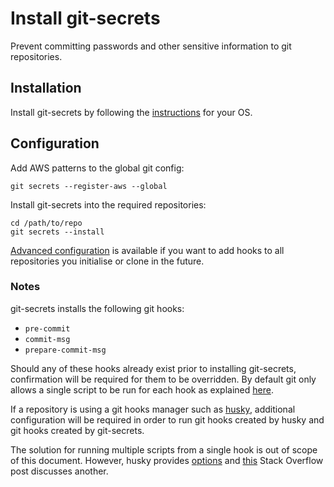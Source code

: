 # Install git-secrets

Prevent committing passwords and other sensitive information to git
repositories.

## Installation

Install git-secrets by following the
[instructions](https://github.com/awslabs/git-secrets/blob/master/README.rst#installing-git-secrets)
for your OS.

## Configuration

Add AWS patterns to the global git config:
```
git secrets --register-aws --global
```

Install git-secrets into the required repositories:
```
cd /path/to/repo
git secrets --install
```

[Advanced configuration](https://github.com/awslabs/git-secrets/blob/master/README.rst#advanced-configuration)
is available if you want to add hooks to all repositories you initialise or clone in the future.

### Notes

git-secrets installs the following git hooks:
* `pre-commit`
* `commit-msg`
* `prepare-commit-msg`

Should any of these hooks already exist prior to installing git-secrets,
confirmation will be required for them to be overridden.
By default git only allows a single script to be run for each hook as explained
[here](https://github.com/awslabs/git-secrets/blob/master/README.rst#options-for---install).

If a repository is using a git hooks manager such as
[husky](https://www.npmjs.com/package/husky), additional configuration will be
required in order to run git hooks created by husky and git hooks created by
git-secrets.

The solution for running multiple scripts from a single hook is out of scope of
this document. However, husky provides
[options](https://www.npmjs.com/package/husky#multiple-commands) and
[this](https://stackoverflow.com/a/26624598) Stack Overflow post discusses
another.

